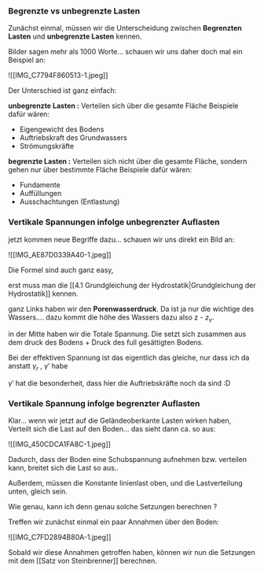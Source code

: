 ### Begrenzte vs unbegrenzte Lasten

Zunächst einmal, müssen wir die Unterscheidung zwischen **Begrenzten Lasten** und **unbegrenzte Lasten** kennen.

Bilder sagen mehr als 1000 Worte... schauen wir uns daher doch mal ein Beispiel an:

![[IMG_C7794F860513-1.jpeg]]

Der Unterschied ist ganz einfach:

**unbegrenzte Lasten :** Verteilen sich über die gesamte Fläche
Beispiele dafür wären:
- Eigengewicht des Bodens
- Auftriebskraft des Grundwassers
- Strömungskräfte

**begrenzte Lasten :** Verteilen sich nicht über die gesamte Fläche, sondern gehen nur über bestimmte Fläche
Beispiele dafür wären:
- Fundamente
- Auffüllungen
- Ausschachtungen (Entlastung)

### Vertikale Spannungen infolge unbegrenzter Auflasten
jetzt kommen neue Begriffe dazu... schauen wir uns direkt ein Bild an:

![[IMG_AE87D0339A40-1.jpeg]]

Die Formel sind auch ganz easy,

erst muss man die [[4.1 Grundgleichung der Hydrostatik|Grundgleichung der Hydrostatik]] kennen.

ganz Links haben wir den **Porenwasserdruck**. Da ist ja nur die wichtige des Wassers.... dazu kommt die höhe des Wassers dazu also z - $z_{\gamma}$.

in der Mitte haben wir die Totale Spannung. Die setzt sich zusammen aus dem druck des Bodens + Druck des full gesättigten Bodens.

Bei der effektiven Spannung ist das eigentlich das gleiche, nur dass ich da anstatt $\gamma_r$ , $\gamma'$ habe

$\gamma'$ hat die besonderheit, dass hier die Auftriebskräfte noch da sind :D

### Vertikale Spannung infolge begrenzter Auflasten
Klar... wenn wir jetzt auf die Geländeoberkante Lasten wirken haben, Verteilt sich die Last auf den Boden... das sieht dann ca. so aus:

![[IMG_450CDCA1FA8C-1.jpeg]]

Dadurch, dass der Boden eine Schubspannung aufnehmen bzw. verteilen kann, breitet sich die Last so aus..

Außerdem, müssen die Konstante linienlast oben, und die Lastverteilung unten, gleich sein.

Wie genau, kann ich denn genau solche Setzungen berechnen ?

Treffen wir zunächst einmal ein paar Annahmen über den Boden:

![[IMG_C7FD2894B80A-1.jpeg]]

Sobald wir diese Annahmen getroffen haben, können wir nun die Setzungen mit dem [[Satz von Steinbrenner]] berechnen.